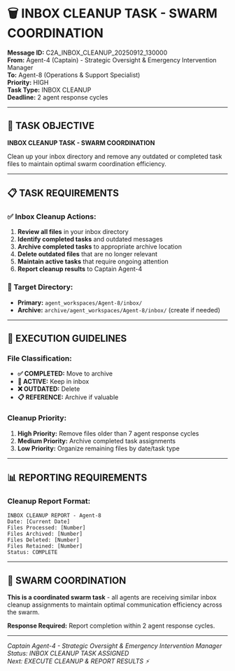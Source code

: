 # 🗑️ **INBOX CLEANUP TASK - SWARM COORDINATION**

**Message ID:** C2A_INBOX_CLEANUP_20250912_130000  
**From:** Agent-4 (Captain) - Strategic Oversight & Emergency Intervention Manager  
**To:** Agent-8 (Operations & Support Specialist)  
**Priority:** HIGH  
**Task Type:** INBOX CLEANUP  
**Deadline:** 2 agent response cycles  

---

## 🎯 **TASK OBJECTIVE**

**INBOX CLEANUP TASK - SWARM COORDINATION**

Clean up your inbox directory and remove any outdated or completed task files to maintain optimal swarm coordination efficiency.

---

## 📋 **TASK REQUIREMENTS**

### **✅ Inbox Cleanup Actions:**
1. **Review all files** in your inbox directory
2. **Identify completed tasks** and outdated messages
3. **Archive completed tasks** to appropriate archive location
4. **Delete outdated files** that are no longer relevant
5. **Maintain active tasks** that require ongoing attention
6. **Report cleanup results** to Captain Agent-4

### **📁 Target Directory:**
- **Primary:** `agent_workspaces/Agent-8/inbox/`
- **Archive:** `archive/agent_workspaces/Agent-8/inbox/` (create if needed)

---

## 🚀 **EXECUTION GUIDELINES**

### **File Classification:**
- **✅ COMPLETED:** Move to archive
- **🔄 ACTIVE:** Keep in inbox
- **❌ OUTDATED:** Delete
- **📋 REFERENCE:** Archive if valuable

### **Cleanup Priority:**
1. **High Priority:** Remove files older than 7 agent response cycles
2. **Medium Priority:** Archive completed task assignments
3. **Low Priority:** Organize remaining files by date/task type

---

## 📊 **REPORTING REQUIREMENTS**

### **Cleanup Report Format:**
```
INBOX CLEANUP REPORT - Agent-8
Date: [Current Date]
Files Processed: [Number]
Files Archived: [Number]
Files Deleted: [Number]
Files Retained: [Number]
Status: COMPLETE
```

---

## 🐝 **SWARM COORDINATION**

**This is a coordinated swarm task** - all agents are receiving similar inbox cleanup assignments to maintain optimal communication efficiency across the swarm.

**Response Required:** Report completion within 2 agent response cycles.

---

*Captain Agent-4 - Strategic Oversight & Emergency Intervention Manager*  
*Status: INBOX CLEANUP TASK ASSIGNED*  
*Next: EXECUTE CLEANUP & REPORT RESULTS ⚡*
